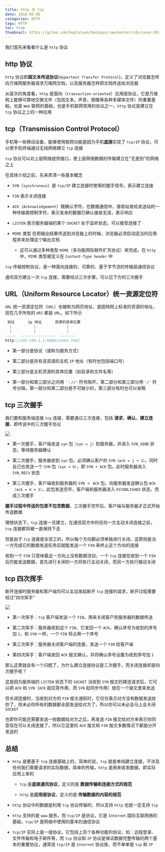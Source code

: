 ```yaml
---
title: http 与 tcp
date: 2018-05-05
categories: HTTP
tags: HTTP
toc: true
thumbnail: https://gitee.com/heptaluan/backups/raw/master/cdn/cover/05.jpg
---
```



我们首先来看看什么是 `http` 协议

<!--more-->


## http 协议

`http` 协议即**超文本传送协议**(`Hypertext Transfer Protocol`)，定义了浏览器怎样向万维网服务器请求万维网文档，以及服务器怎样把文档传送给浏览器

从层次的角度看，`http` 是面向（`transaction-oriented`）应用层协议，它是万维网上能够可靠地交换文件（包括文本，声音，图像等各种多媒体文件）的重要基础，也是 `Web` 联网的基础，也是手机联网常用的协议之一，`http` 协议是建立在 `tcp` 协议之上的一种应用

## tcp（Transmission Control Protocol）

手机等一些移动设备，能够使用联网功能是因为手机**底层**实现了 `tcp/IP` 协议，可以使手机终端通过无线网络建立 `tcp` 连接

`tcp` 协议可以对上层网络提供接口，使上层网络数据的传输建立在"无差别"的网络之上

在具体介绍之前，先来弄清一些基本概念

* `SYN`（`synchronous`）是 `tcp/IP` 建立连接时使用的握手信号，表示建立连接

* `FIN` 表示关闭连接

* `ACK`（`Acknowledgement`）既确认字符，在数据通信中，接收站发给发送站的一种传输类控制字符，表示发来的数据已确认接收无误，表示响应

* `LISTEN` 表示服务器端的某个 `SOCKET` 处于监听状态，可以接受连接了

* `MIME` 类型 在把输出结果传送到浏览器上的时候，浏览器必须启动适当的应用程序来处理这个输出文档

  * 这可以通过多种类型 `MIME`（多功能网际邮件扩充协议）来完成，在 `http` 中，`MIME` 类型被定义在 `Content-Type header` 中


`tcp` 传输控制协议，是一种面向连接的、可靠的、基于字节流的传输层通信协议

通讯双方建立一次 `tcp` 连接，需要经过三次步骤，可以见下方的三次握手

## URL（Uniform Resource Locator）统一资源定位符

`URL` 统一资源定位符（`URL`）也被称为网页地址，是因特网上标准的资源的地址，现在几乎所有的 `URI` 都是 `URL`，如下所示

```js                      
 协议      ip 地址      资源的具体位置
  |          |              |
  |          |              |
-----  ----------------  -------
http://192.168.1.1:8888/index.html
```

* 第一部分是协议（或称为服务方式）

* 第二部分是存有该资源的主机 `IP` 地址（有时也包括端口号）

* 第三部分是主机资源的具体位置（如目录和文件名等）

* 第一部分和第三部分之间用 `'：//'` 符号隔开，第二部分和第三部分用 `'/'` 符号分隔，第一部分和第二部分是不可缺少的，第三部分有时也可以省略




## tcp 三次握手

我们要和服务端连接 `tcp` 连接，需要通过三次连接，包括 **请求**，**确认**，**建立连接**，即传说中的三次握手协议

![](https://gitee.com/heptaluan/backups/raw/master/cdn/http/05-01.png)

* 第一次握手，客户端发送 `syn` 包`（syn = j）`到服务器，并进入 `SYN_SEND` 状态，等待服务器确认

* 第二次握手，服务器收到 `syn` 包，必须确认客户的 `SYN（ack = j + 1）`，同时自己也发送一个 `SYN` 包`（syn = k）`，即 `SYN + ACK` 包，此时服务器进入 `SYN_RECV` 状态

* 第三次握手，客户端收到服务器的 `SYN ＋ ACK` 包，向服务器发送确认包 `ACK（ack = k + 1）`，此包发送完毕，客户端和服务器进入 `ESTABLISHED` 状态，完成三次握手


**握手过程中传送的包里不包含数据**，三次握手完毕后，客户端与服务器才正式开始传送数据

理想状态下，`tcp` 连接一旦建立，在通信双方中的任何一方主动关闭连接之前，`tcp` 连接都将被一直保持下去

但是由于 `tcp` 连接是全双工的，所以每个方向都必须单独进行关闭，这原则是当一方完成它的数据发送任务后就能发送一个 `FIN` 来终止这个方向的连接

收到一个 `FIN` 只意味着这一方向上没有数据流动，一个 `tcp` 连接在收到一个 `FIN` 后仍能发送数据，首先进行关闭的一方将执行主动关闭，而另一方执行被动关闭



## tcp 四次挥手

断开连接时服务器和客户端均可以主动发起断开 `tcp` 连接的请求，断开过程需要经过"四次挥手"


![](https://gitee.com/heptaluan/backups/raw/master/cdn/http/05-02.png)


* 第一次挥手：`tcp` 客户端发送一个 `FIN`，用来关闭客户到服务器的数据传送

* 第二次挥手：服务器收到这个 `FIN`，它发回一个 `ACK`，确认序号为收到的序号加 `1`，和 `SYN` 一样，一个 `FIN` 将占用一个序号

* 第三次挥手：服务器关闭客户端的连接，发送一个 `FIN` 给客户端

* 第四次挥手：客户端发回 `ACK` 报文确认，并将确认序号设置为收到序号加 `1`


那么这里就会有一个问题了，为什么建立连接协议是三次握手，而关闭连接却是四次握手呢？

这是因为服务端的 `LISTEN` 状态下的 `SOCKET` 当收到 `SYN` 报文的建连请求后，它可以把 `ACK` 和 `SYN`（`ACK` 起应答作用，而 `SYN` 起同步作用）放在一个报文里来发送

但关闭连接时，当收到对方的 `FIN` 报文通知时，它仅仅表示对方没有数据发送给你了，但未必你所有的数据都全部发送给对方了，所以你可以未必会马上会关闭 `SOCKET`

也即你可能还需要发送一些数据给对方之后，再发送 `FIN` 报文给对方来表示你同意现在可以关闭连接了，所以它这里的 `ACK` 报文和 `FIN` 报文多数情况下都是分开发送的








## 总结

* `http` 是要基于 `tcp` 连接基础上的，简单的说，`tcp` 就是单纯建立连接，不涉及任何我们需要请求的实际数据，简单的传输，`http` 是用来收发数据，即实际应用上来的

  * `tcp` 是**底层通讯协议**，定义的是 **数据传输和连接方式的规范**

  * `http` 是**应用层协议**，定义的是 **传输数据的内容的规范**

* `http` 协议中的数据是利用 `tcp` 协议传输的，所以支持 `http` 也就一定支持 `tcp`

* `http` 支持的是 `www` 服务，而 `tcp/IP` 是协议，它是 `Internet` 国际互联网络的基础，`tcp/IP` 是网络中使用的基本的通信协议

* `tcp/IP` 实际上是一组协议，它包括上百个各种功能的协议，如：远程登录、文件传输和电子邮件等，而 `tcp` 协议和 `IP` 协议是保证数据完整传输的两个基本的重要协议，通常说 `tcp/IP` 是 `Internet` 协议族，而不单单是 `tcp` 和 `IP`

